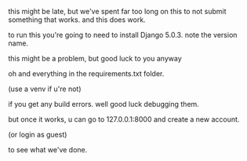 this might be late, but we've spent far too long on this to not submit something that works. and this does work.

to run this you're going to need to install Django 5.0.3. note the version name.

this might be a problem, but good luck to you anyway

oh and everything in the requirements.txt folder.

(use a venv if u're not)

if you get any build errors. well good luck debugging them.

but once it works, u can go to 127.0.0.1:8000 and create a new account.

(or login as guest)

to see what we've done.

